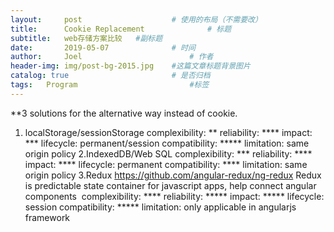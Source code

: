 ```yaml
---
layout:     post   				    # 使用的布局（不需要改）
title:      Cookie Replacement 				# 标题 
subtitle:   web存储方案比较   #副标题
date:       2019-05-07 				# 时间
author:     Joel 						# 作者
header-img: img/post-bg-2015.jpg 	#这篇文章标题背景图片
catalog: true 						# 是否归档
tags:	Program							#标签
---
```

**3 solutions for the alternative way instead of cookie.
1. localStorage/sessionStorage
complexibility: **
reliability: ****
impact: ***
lifecycle: permanent/session
compatibility: *****
limitation: same origin policy
2.IndexedDB/Web SQL
complexibility: ***
reliability: ****
impact: ****
lifecycle: permanent
compatibility: ****
limitation: same origin policy
3.Redux https://github.com/angular-redux/ng-redux
Redux is predictable state container for javascript apps, help connect angular components 
complexibility: ****
reliability: *****
impact: *****
lifecycle: session
compatibility: *****
limitation: only applicable in angularjs framework
